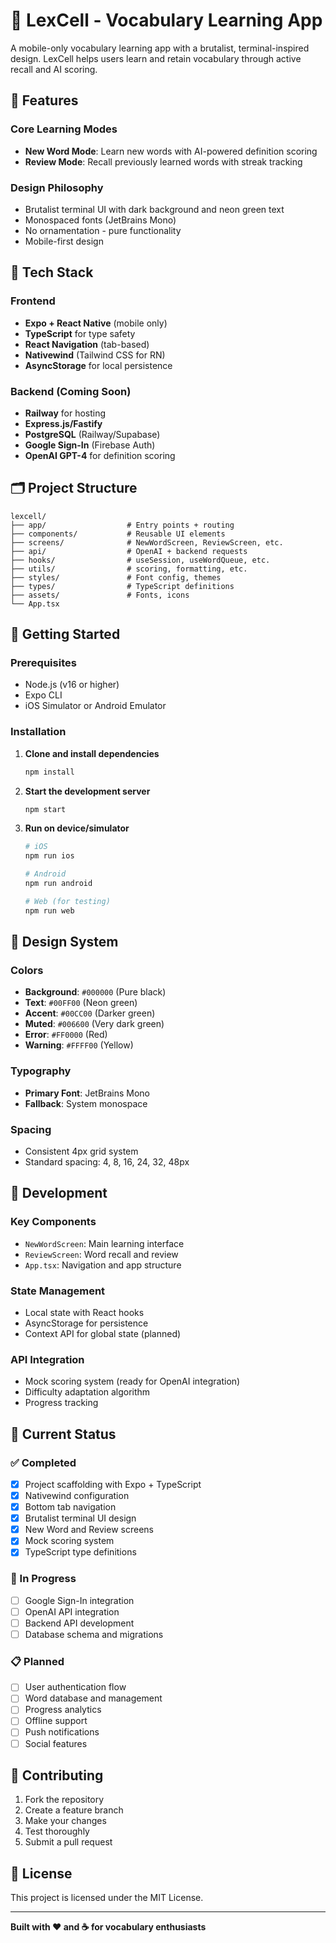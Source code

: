 # 🧠 LexCell - Vocabulary Learning App

A mobile-only vocabulary learning app with a brutalist, terminal-inspired design. LexCell helps users learn and retain vocabulary through active recall and AI scoring.

## 🎯 Features

### Core Learning Modes
- **New Word Mode**: Learn new words with AI-powered definition scoring
- **Review Mode**: Recall previously learned words with streak tracking

### Design Philosophy
- Brutalist terminal UI with dark background and neon green text
- Monospaced fonts (JetBrains Mono)
- No ornamentation - pure functionality
- Mobile-first design

## 🧱 Tech Stack

### Frontend
- **Expo + React Native** (mobile only)
- **TypeScript** for type safety
- **React Navigation** (tab-based)
- **Nativewind** (Tailwind CSS for RN)
- **AsyncStorage** for local persistence

### Backend (Coming Soon)
- **Railway** for hosting
- **Express.js/Fastify**
- **PostgreSQL** (Railway/Supabase)
- **Google Sign-In** (Firebase Auth)
- **OpenAI GPT-4** for definition scoring

## 🗂️ Project Structure

```
lexcell/
├── app/                  # Entry points + routing
├── components/           # Reusable UI elements
├── screens/              # NewWordScreen, ReviewScreen, etc.
├── api/                  # OpenAI + backend requests
├── hooks/                # useSession, useWordQueue, etc.
├── utils/                # scoring, formatting, etc.
├── styles/               # Font config, themes
├── types/                # TypeScript definitions
├── assets/               # Fonts, icons
└── App.tsx
```

## 🚀 Getting Started

### Prerequisites
- Node.js (v16 or higher)
- Expo CLI
- iOS Simulator or Android Emulator

### Installation

1. **Clone and install dependencies**
   ```bash
   npm install
   ```

2. **Start the development server**
   ```bash
   npm start
   ```

3. **Run on device/simulator**
   ```bash
   # iOS
   npm run ios
   
   # Android
   npm run android
   
   # Web (for testing)
   npm run web
   ```

## 🎨 Design System

### Colors
- **Background**: `#000000` (Pure black)
- **Text**: `#00FF00` (Neon green)
- **Accent**: `#00CC00` (Darker green)
- **Muted**: `#006600` (Very dark green)
- **Error**: `#FF0000` (Red)
- **Warning**: `#FFFF00` (Yellow)

### Typography
- **Primary Font**: JetBrains Mono
- **Fallback**: System monospace

### Spacing
- Consistent 4px grid system
- Standard spacing: 4, 8, 16, 24, 32, 48px

## 🔧 Development

### Key Components
- `NewWordScreen`: Main learning interface
- `ReviewScreen`: Word recall and review
- `App.tsx`: Navigation and app structure

### State Management
- Local state with React hooks
- AsyncStorage for persistence
- Context API for global state (planned)

### API Integration
- Mock scoring system (ready for OpenAI integration)
- Difficulty adaptation algorithm
- Progress tracking

## 📱 Current Status

### ✅ Completed
- [x] Project scaffolding with Expo + TypeScript
- [x] Nativewind configuration
- [x] Bottom tab navigation
- [x] Brutalist terminal UI design
- [x] New Word and Review screens
- [x] Mock scoring system
- [x] TypeScript type definitions

### 🚧 In Progress
- [ ] Google Sign-In integration
- [ ] OpenAI API integration
- [ ] Backend API development
- [ ] Database schema and migrations

### 📋 Planned
- [ ] User authentication flow
- [ ] Word database and management
- [ ] Progress analytics
- [ ] Offline support
- [ ] Push notifications
- [ ] Social features

## 🤝 Contributing

1. Fork the repository
2. Create a feature branch
3. Make your changes
4. Test thoroughly
5. Submit a pull request

## 📄 License

This project is licensed under the MIT License.

---

**Built with ❤️ and ☕ for vocabulary enthusiasts** 